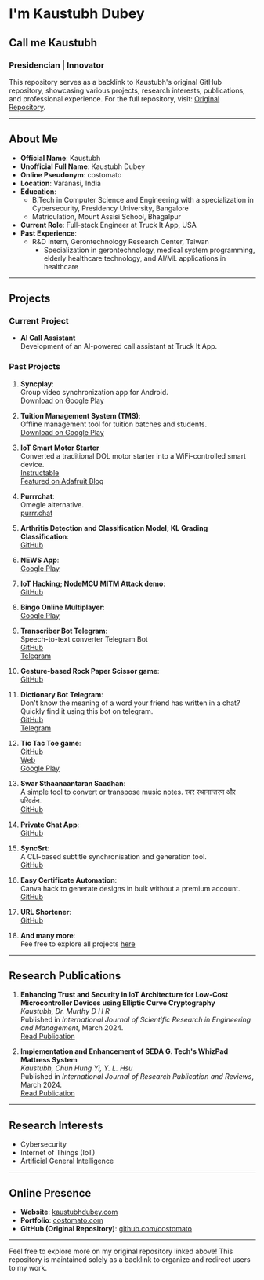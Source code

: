 # I'm Kaustubh Dubey 
## Call me Kaustubh
### Presidencian | Innovator

This repository serves as a backlink to Kaustubh's original GitHub repository, showcasing various projects, research interests, publications, and professional experience. For the full repository, visit: [Original Repository](https://github.com/costomato).

---

## About Me

- **Official Name**: Kaustubh  
- **Unofficial Full Name**: Kaustubh Dubey  
- **Online Pseudonym**: costomato  
- **Location**: Varanasi, India  
- **Education**:  
  - B.Tech in Computer Science and Engineering with a specialization in Cybersecurity, Presidency University, Bangalore  
  - Matriculation, Mount Assisi School, Bhagalpur  
- **Current Role**: Full-stack Engineer at Truck It App, USA  
- **Past Experience**:  
  - R&D Intern, Gerontechnology Research Center, Taiwan  
    - Specialization in gerontechnology, medical system programming, elderly healthcare technology, and AI/ML applications in healthcare  

---

## Projects

### Current Project
- **AI Call Assistant**  
  Development of an AI-powered call assistant at Truck It App.

### Past Projects
1. **Syncplay**:  
   Group video synchronization app for Android.  
   [Download on Google Play](https://play.google.com/store/apps/details?id=com.flyprosper.syncplay)  

2. **Tuition Management System (TMS)**:  
   Offline management tool for tuition batches and students.  
   [Download on Google Play](https://play.google.com/store/apps/details?id=com.tuition.tms)

3. **IoT Smart Motor Starter**  
   Converted a traditional DOL motor starter into a WiFi-controlled smart device.  
   [Instructable](https://www.instructables.com/Easiest-and-Cheapest-Way-to-Convert-an-Old-DOL-Mot/)  
   [Featured on Adafruit Blog](https://blog.adafruit.com/2024/08/31/convert-an-old-dol-motor-pump-starter-to-a-smart-wifi-controlled-gadget-using-adafruit-io/)

5. **Purrrchat**:  
   Omegle alternative.  
   [purrr.chat](https://purrr.chat)

7. **Arthritis Detection and Classification Model; KL Grading Classification**:  
   [GitHub](https://github.com/costomato/arthritis-detection-classification)

8. **NEWS App**:  
   [Google Play](https://play.google.com/store/apps/details?id=com.flyprosper.news)

9. **IoT Hacking; NodeMCU MITM Attack demo**:  
   [GitHub](https://github.com/costomato/nodemcu-mitm-attack)  

10. **Bingo Online Multiplayer**:  
   [Google Play](https://play.google.com/store/apps/details?id=com.Flyprosper.Bingo)

11. **Transcriber Bot Telegram**:  
   Speech-to-text converter Telegram Bot  
   [GitHub](https://github.com/costomato/transcriber-bot-telegram)  
   [Telegram](https://t.me/theTranscriberBot)  

12. **Gesture-based Rock Paper Scissor game**:  
   [GitHub](https://github.com/costomato/gesture-rock-paper-scissors)  

13. **Dictionary Bot Telegram**:  
    Don't know the meaning of a word your friend has written in a chat? Quickly find it using this bot on telegram.  
   [GitHub](https://github.com/costomato/dictionary-bot-telegram)  
   [Telegram](https://t.me/bestever_dictionary_bot)

14. **Tic Tac Toe game**:  
    [GitHub](https://github.com/costomato/TicTacToe-omp-flutter)  
    [Web](https://tictactoe-kxqw.onrender.com/)  
    [Google Play](https://play.google.com/store/apps/details?id=com.flyprosper.tic_tac_toe)  

15. **Swar Sthaanaantaran Saadhan**:  
    A simple tool to convert or transpose music notes. स्वर स्थानान्तरण और परिवर्तन.  
    [GitHub](https://github.com/costomato/swar-sthaanaantaran-saadhan)

16. **Private Chat App**:  
    [GitHub](https://github.com/costomato/private-chat-app-node)

17. **SyncSrt**:  
    A CLI-based subtitle synchronisation and generation tool.  
    [GitHub](https://github.com/costomato/syncsrt)

18. **Easy Certificate Automation**:  
    Canva hack to generate designs in bulk without a premium account.  
    [GitHub](https://github.com/costomato/easy-certificate-automation)

19. **URL Shortener**:  
    [GitHub](https://github.com/costomato/URL-shortener-django)

20. **And many more**:  
   Fee free to explore all projects [here](https://github.com/costomato?tab=repositories)

---

## Research Publications

1. **Enhancing Trust and Security in IoT Architecture for Low-Cost Microcontroller Devices using Elliptic Curve Cryptography**  
   *Kaustubh, Dr. Murthy D H R*  
   Published in *International Journal of Scientific Research in Engineering and Management*, March 2024.  
   [Read Publication](https://ijsrem.com/download/enhancing-trust-and-security-in-iot-architecture-for-low-cost-microcontroller-devices-using-elliptic-curve-cryptography/)

2. **Implementation and Enhancement of SEDA G. Tech's WhizPad Mattress System**  
   *Kaustubh, Chun Hung Yi, Y. L. Hsu*  
   Published in *International Journal of Research Publication and Reviews*, March 2024.  
   [Read Publication](https://ijrpr.com/uploads/V5ISSUE3/IJRPR23589.pdf)

---

## Research Interests

- Cybersecurity  
- Internet of Things (IoT)  
- Artificial General Intelligence  

---

## Online Presence

- **Website**: [kaustubhdubey.com](https://kaustubhdubey.com)  
- **Portfolio**: [costomato.com](https://costomato.com)  
- **GitHub (Original Repository)**: [github.com/costomato](https://github.com/costomato)  

---

Feel free to explore more on my original repository linked above! This repository is maintained solely as a backlink to organize and redirect users to my work.
